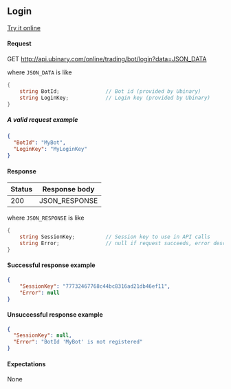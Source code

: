﻿## Login

[Try it online](http://api.ubinary.com/nunit/page/bots.html)


#### Request

GET http://api.ubinary.com/online/trading/bot/login?data=JSON_DATA

where `JSON_DATA` is like

```C#
{
    string BotId;               // Bot id (provided by Ubinary)
    string LoginKey;            // Login key (provided by Ubinary)
}
```

##### A valid request example

```json
{
  "BotId": "MyBot",
  "LoginKey": "MyLoginKey"
}
```


#### Response

Status | Response body
-------|--------------
200    | JSON_RESPONSE

where `JSON_RESPONSE` is like

```C#
{
    string SessionKey;          // Session key to use in API calls
    string Error;               // null if request succeeds, error description if request fails
}
```

#### Successful response example

```json
{
    "SessionKey": "77732467768c44bc8316ad21db46ef11",
    "Error": null
}
```


#### Unsuccessful response example

```json
{
  "SessionKey": null,
  "Error": "BotId 'MyBot' is not registered"
}
```


#### Expectations

None
